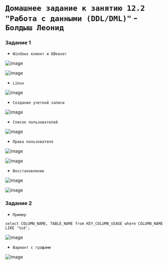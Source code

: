 # `Домашнее задание к занятию 12.2 "Работа с данными (DDL/DML)"` - `Болдыш Леонид`

### Задание 1

- `Windows клиент и DBeaver`

![image](https://github.com/themave-tech/Netology-sys/blob/main/sys-homework-12.02/img/Screenshot_20230130_072017.png)

![image](https://github.com/themave-tech/Netology-sys/blob/main/sys-homework-12.02/img/Screenshot_20230130_072112.png)

- `Linux`

![image](https://github.com/themave-tech/Netology-sys/blob/main/sys-homework-12.02/img/Screenshot_20230130_080940.png)

- `Создание учетной записи`

![image](https://github.com/themave-tech/Netology-sys/blob/main/sys-homework-12.02/img/Screenshot_20230130_081340.png)

- `Список пользователей`

![image](https://github.com/themave-tech/Netology-sys/blob/main/sys-homework-12.02/img/Screenshot_20230130_081707.png)

- `Права пользователя`

![image](https://github.com/themave-tech/Netology-sys/blob/main/sys-homework-12.02/img/Screenshot_20230130_082210.png)

![image](https://github.com/themave-tech/Netology-sys/blob/main/sys-homework-12.02/img/Screenshot_20230130_083753.png)

- `Восстановление`

![image](https://github.com/themave-tech/Netology-sys/blob/main/sys-homework-12.02/img/Screenshot_20230130_085449.png)

![image](https://github.com/themave-tech/Netology-sys/blob/main/sys-homework-12.02/img/Screenshot_20230130_085515.png)

### Задание 2

- `Пример`
```
select COLUMN_NAME, TABLE_NAME from KEY_COLUMN_USAGE where COLUMN_NAME LIKE '%id';
```
![image](https://github.com/themave-tech/Netology-sys/blob/main/sys-homework-12.02/img/Screenshot_20230131_081530.png)

- `Вариант с графами`

![image](https://github.com/themave-tech/Netology-sys/blob/main/sys-homework-12.02/img/Screenshot_20230130_092906.png)

